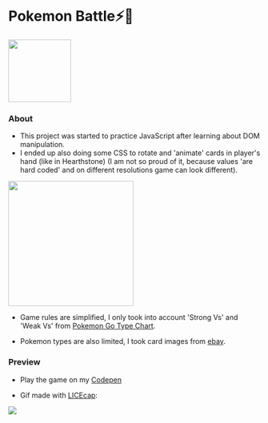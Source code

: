 # Pokemon Battle⚡🥊
<img src="https://media.giphy.com/media/AFdcYElkoNAUE/giphy.gif?cid=790b761170a24477f134b20ed2311d12338d8374490d77cf&rid=giphy.gif" width="125px">

### About
* This project was started to practice JavaScript after learning about DOM manipulation.
* I ended up also doing some CSS to rotate and 'animate' cards in player's hand (like in Hearthstone) (I am not so proud of it, because values 'are hard coded' and on different resolutions game can look different).

<a href="https://html5gamedevelopment.com/hearthstone-card-effect-in-css/" target="_blank"> <img src="https://html5gamedevelopment.com/wp-content/uploads/2017/10/Hearthstone-card-effect-in-CSS-tweet-screenshot.png" width="250px"> </a>

* Game rules are simplified, I only took into account 'Strong Vs' and 'Weak Vs' from <a href="https://www.vg247.com/pokemon-go-type-chart-strength-weakness-effectiveness-counters" target="_blank">Pokemon Go Type Chart</a>.

* Pokemon types are also limited, I took card images from <a href="https://www.ebay.com/itm/254769583675?_trkparms=ispr%3D1&hash=item3b5173563b:g:r2oAAOSwutVfpBW2&amdata=enc%3AAQAGAAACkPYe5NmHp%252B2JMhMi7yxGiTJkPrKr5t53CooMSQt2orsSg3Ye8yTWgOW7pmE1t838doO7IH3BaOornLWe3ahgYQhLOQJP00MSVZpsJaF0hOH1xp9DweMDCPsRb%252BAw6EnvJ2kkbsZV9cWKGvRh0TXk7aD5dYlxEpEjA590lv1%252ByHum%252Fa0jEou6DHNj%252BrpBroL6%252BugupZbYaGap9TjmC4aRk8CHX1oiDQdVTrg0QlSFvB8Bl%252FH4UWMx5UABXl%252BK8HQX74QNEEu44rI%252BOT%252BVV5eswsqwJZOkhT2psWaY%252FMjDqQA7ZRk1Y2Z8TXkC8VCrTcU3qRJfEH7TthfSdHg6BMk27QiQ5VjA%252BHJ7U%252Fbltm4rgWGJtSxgX4xYChW3r3PXvW2Q3BDG9D8NfcE9qkNr0wNaT6aYUUK6Oqtto%252B8u2pWat4jUpFuCgosx1aIJ%252Fe%252BEYnPFFJF3TcshVpc3WulDD%252FKZCI%252Fwkeg92UrYszGc8pDg2yW1ct7SfFNdRmjwc6e051FAYRRzUY9AkYIxKSSsqprGv2YuQIF1YQKEiUDhHI%252BzprJWGUc061%252BPt9BS06Xmfc8Vdp4Pt%252F%252B0zz1Wzx%252FbpIdMDSGXqKN%252FfHFSa7ysC9U%252BGj3B0uikGl%252FwKhz1oxLjJBH3qDZq2DEVNeoCBuIYA2WJsetJ5nlwnKW3w3hccVudoxx%252BpFT2CKLnb7AdhALcUMM0gcTdTWHelvajG%252F%252FcMUMoOmuPlOShbO9iEoFfy8R9TlBssueFnDA3KPlu6az3lGs7PC9jVSkB5uoAR8r4Cfpyu3FngKXfuRaidlkNOKWGofQG2dJT2KtS32l%252BrD3qt9Axu28Wpa4WucYnuV%252FPkLo12aI%252FMJO60i876bEeeEbn4ZH1%7Campid%3APL_CLK%7Cclp%3A2334524" target="_blank">ebay</a>.

### Preview

* Play the game on my  <a href="">Codepen</a>

* Gif made with <a href="https://www.cockos.com/licecap/" target="_blank">LICEcap</a>:

<img src="https://github.com/zakrzewskib/Pokemon-Battle/blob/master/screenshots/preview.gif">

